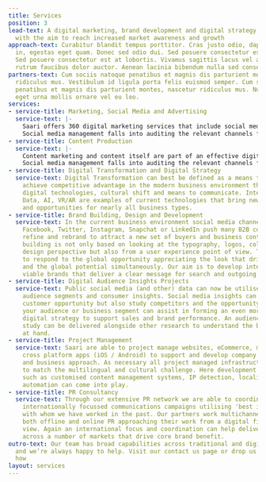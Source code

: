 ```yaml
---
title: Services
position: 3
lead-text: A digital marketing, brand development and digital strategy consultancy,
  with the aim to reach increased market awareness and growth
approach-text: Curabitur blandit tempus porttitor. Cras justo odio, dapibus ac facilisis
  in, egestas eget quam. Donec sed odio dui. Sed posuere consectetur est at lobortis.
  Sed posuere consectetur est at lobortis. Vivamus sagittis lacus vel augue laoreet
  rutrum faucibus dolor auctor. Aenean lacinia bibendum nulla sed consectetur.
partners-text: Cum sociis natoque penatibus et magnis dis parturient montes, nascetur
  ridiculus mus. Vestibulum id ligula porta felis euismod semper. Cum sociis natoque
  penatibus et magnis dis parturient montes, nascetur ridiculus mus. Nullam quis risus
  eget urna mollis ornare vel eu leo.
services:
- service-title: Marketing, Social Media and Advertising
  service-text: |-
    Saari offers 360 digital marketing services that include social media management, digital advertising, content marketing, influencer marketing, audience development all firmly rooted into our internationally aware approach.
    Social media management falls into auditing the relevant channels for best approach, then looking at the opportunity with secondary channels thus formalising a 360 view that appreciates both current strengths and longer term future opportunities. Our approach to content is flexible allowing localisation to match local requirements utilising same materials where applicable. For digital advertising we utilise our own workforce and with larger budgets bring in London's best independent advertising partner companies. Digital advertising strategies are looked into through SEO, traditional channels, social media, content and influencer marketing techniques in mind.
- service-title: Content Production
  service-text: |-
    Content marketing and content itself are part of an effective digital strategy. A good content strategy appreciates crowd sourcing, self or professionally produced content across all relevant channels including images, animation and video (+ VR). Content strategy has to follow the overall brand strategy studying what works best from audience insights and is part of the user experience.
    Social media management falls into auditing the relevant channels for best approach, then looking at the opportunity with secondary channels thus formalising a 360 view that appreciates both current strengths and longer term future opportunities. Our approach to content is flexible allowing localisation to match local requirements utilising same materials where applicable. For digital advertising we utilise our own workforce and with larger budgets bring in London's best independent advertising partner companies. Digital advertising strategies are looked into through SEO, traditional channels, social media, content and influencer marketing techniques in mind.
- service-title: Digital Transformation and Digital Strategy
  service-text: Digital Transformation can best be defined as a means to improve and
    achieve competitive advantage in the modern business environment through embracing
    digital technologies, cultural shift and means to communicate. Internet of Things,
    Data, AI, VR/AR are examples of current technologies that bring new challenges
    and opportunities for nearly all business types.
- service-title: Brand Building, Design and Development
  service-text: In the current business environment social media channels such as
    Facebook, Twitter, Instagram, Snapchat or LinkedIn push many B2B companies to
    refine and rebrand to attract a new set of buyers and business contacts. Brand
    building is not only based on looking at the typography, logos, colours from a
    design perspective but also from a user experience point of view. This again needs
    to respond to the global opportunity appreciating the look that drives key markets
    and the global potential simultaneously. Our aim is to develop internationally
    viable brands that deliver a clear message for search and outgoing marketing.
- service-title: Digital Audience Insights Projects
  service-text: Public social media (and other) data can now be utilised to study
    audience segments and consumer insights. Social media insights can help redefine
    customer opportunity but also study competitors and the opportunity at hand. Studying
    your audience or business segment can assist in forming an even more insightful
    digital strategy to support sales and brand performance. An audience insights
    study can be delivered alongside other research to understand the business opportunity
    at hand.
- service-title: Project Management
  service-text: Saari are able to project manage websites, eCommerce, marketing applications,
    cross platform apps (iOS / Android) to support and develop company brand strategy
    and business approach. As necessary all project managed infrastructure are developed
    to match the multilingual and cultural challenge. Here development techniques
    such as customised content management systems, IP detection, localisation and
    automation can come into play.
- service-title: PR Consultancy
  service-text: Through our extensive PR network we are able to coordinate and organise
    internationally focussed communications campaigns utilising 'best in class' partners
    with whom we have worked in the past. Our partners work multichannel understanding
    both offline and online PR approaching their work from a digital first point of
    view. Again an international focus and coordination can help deliver one message
    across a number of markets that drive core brand benefit.
outro-text: Our team has broad capabilities across traditional and digital mediums
  and we’re always happy to help. Visit our contact us page or drop us a line to see
  how
layout: services
---
```


